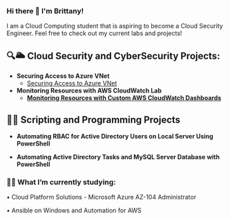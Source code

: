 ### Hi there 👋 I'm Brittany! 

I am a Cloud Computing student that is aspiring to become a Cloud Security Engineer. Feel free to check out my current labs and projects! 


<h2>🔍🌥️ Cloud Security and CyberSecurity Projects:</h2>

- <b>Securing Access to Azure VNet</b>
  - [Securing Access to Azure VNet](https://github.com/brireyn/Azure-VNet)
- <b>Monitoring Resources with AWS CloudWatch Lab</b>
  - <b>[Monitoring Resources with Custom AWS CloudWatch Dashboards](https://github.com/brireyn/Monitor-Resources--AWS) </b>

<h2>👩‍💻 Scripting and Programming Projects</h2>

- <b>Automating RBAC for Active Directory Users on Local Server Using PowerShell</b>

- <b> Automating Active Directory Tasks and MySQL Server Database with PowerShell</b>

 



<h3>🐱‍💻 What I’m currently studying:</h3>

  • Cloud Platform Solutions - Microsoft Azure AZ-104 Administrator
  
  • Ansible on Windows and Automation for AWS 
  
 
  
